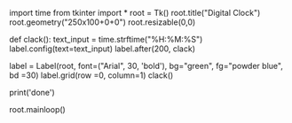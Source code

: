 import time
from tkinter import *
root = Tk()
root.title("Digital Clock")
root.geometry("250x100+0+0")
root.resizable(0,0)


def clack():
    text_input = time.strftime("%H:%M:%S")
    label.config(text=text_input)
    label.after(200, clack)

label = Label(root, font=("Arial", 30, 'bold'), bg="green", fg="powder blue", bd =30)
label.grid(row =0, column=1)
clack()

print('done')


root.mainloop()
